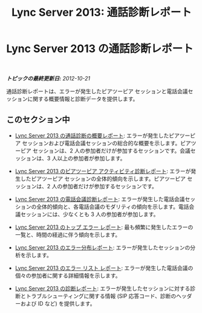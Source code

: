 ﻿---
title: 'Lync Server 2013: 通話診断レポート'
TOCTitle: 通話診断レポート
ms:assetid: 8d362dd9-a119-4601-a3b4-3e7ed0aaa92e
ms:mtpsurl: https://technet.microsoft.com/ja-jp/library/Gg615013(v=OCS.15)
ms:contentKeyID: 48272788
ms.date: 05/19/2016
mtps_version: v=OCS.15
ms.translationtype: HT
---

# Lync Server 2013 の通話診断レポート

 

_**トピックの最終更新日:** 2012-10-21_

通話診断レポートは、エラーが発生したピアツーピア セッションと電話会議セッションに関する概要情報と診断データを提供します。

## このセクション中

  - [Lync Server 2013 の通話診断の概要レポート](lync-server-2013-call-diagnostic-summary-report.md): エラーが発生したピアツーピア セッションおよび電話会議セッションの総合的な概要を示します。ピアツーピア セッションは、2 人の参加者だけが参加するセッションです。会議セッションは、3 人以上の参加者が参加します。

  - [Lync Server 2013 のピアツーピア アクティビティ診断レポート](lync-server-2013-peer-to-peer-activity-diagnostic-report.md): エラーが発生したピアツーピア セッションの全体的傾向を示します。ピアツーピア セッションは、2 人の参加者だけが参加するセッションです。

  - [Lync Server 2013 の電話会議診断レポート](lync-server-2013-conference-diagnostic-report.md): エラーが発生した電話会議セッションの全体的傾向と、各電話会議のモダリティの傾向を示します。電話会議セッションには、少なくとも 3 人の参加者が参加します。

  - [Lync Server 2013 のトップ エラー レポート](lync-server-2013-top-failures-report.md): 最も頻繁に発生したエラーの一覧と、時間の経過に伴う傾向を示します。

  - [Lync Server 2013 のエラー分布レポート](lync-server-2013-failure-distribution-report.md): エラーが発生したセッションの分析を示します。

  - [Lync Server 2013 のエラー リスト レポート](lync-server-2013-failure-list-report.md): エラーが発生した電話会議の個々の参加者に関する詳細情報を示します。

  - [Lync Server 2013 の診断レポート](lync-server-2013-diagnostic-report.md): エラーが発生したセッションに対する診断とトラブルシューティングに関する情報 (SIP 応答コード、診断のヘッダーおよび ID など) を提供します。

